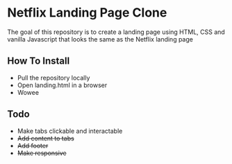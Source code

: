 # Netflix Landing Page Clone
The goal of this repository is to create a landing page using HTML, CSS and vanilla Javascript that looks the same as the Netflix landing page

## How To Install
* Pull the repository locally
* Open landing.html in a browser
* Wowee

## Todo
* Make tabs clickable and interactable
* ~~Add content to tabs~~
* ~~Add footer~~
* ~~Make responsive~~